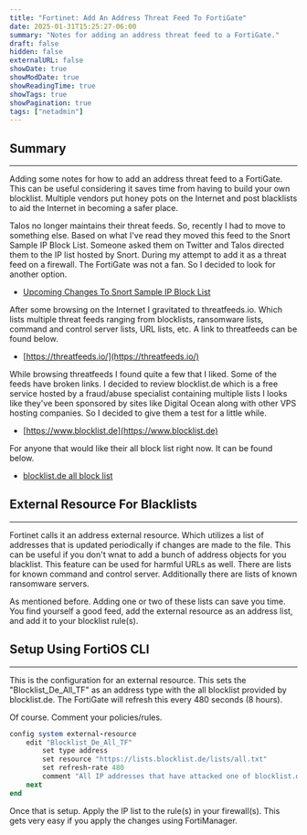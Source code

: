 ```yaml
---
title: "Fortinet: Add An Address Threat Feed To FortiGate"
date: 2025-01-31T15:25:27-06:00
summary: "Notes for adding an address threat feed to a FortiGate."
draft: false
hidden: false
externalURL: false
showDate: true
showModDate: true
showReadingTime: true
showTags: true
showPagination: true
tags: ["netadmin"]
---
```


## Summary
---

Adding some notes for how to add an address threat feed to a FortiGate. This can 
be useful considering it saves time from having to build your own blocklist.
Multiple vendors put honey pots on the Internet and post blacklists to aid the
Internet in becoming a safer place.

Talos no longer maintains their threat feeds. So, recently I had to move to
something else. Based on what I've read they moved this feed to the Snort Sample
IP Block List. Someone asked them on Twitter and Talos directed them to the IP
list hosted by Snort. During my attempt to add it as a threat feed on a
firewall. The FortiGate was not a fan. So I decided to look for another option.

- [Upcoming Changes To Snort Sample IP Block List](https://blog.snort.org/2024/08/upcoming-changes-to-snortorg-sample-ip.html)

After some browsing on the Internet I gravitated to threatfeeds.io. Which lists
multiple threat feeds ranging from blocklists, ransomware lists, command and
control server lists, URL lists, etc. A link to threatfeeds can be found below.

- [https://threatfeeds.io/](https://threatfeeds.io/)

While browsing threatfeeds I found quite a few that I liked. Some of the feeds
have broken links. I decided to review blocklist.de which is a free service
hosted by a fraud/abuse specialist containing multiple lists I looks like 
they've been sponsored by sites like Digital Ocean along with other VPS hosting 
companies. So I decided to give them a test for a little while.

- [https://www.blocklist.de](https://www.blocklist.de)

For anyone that would like their all block list right now. It can be found
below.

- [blocklist.de all block list](https://lists.blocklist.de/lists/all.txt)

## External Resource For Blacklists
---

Fortinet calls it an address external resource. Which utilizes a list of
addresses that is updated periodically if changes are made to the file. This can
be useful if you don't wnat to add a bunch of address objects for you blacklist.
This feature can be used for harmful URLs as well. There are lists for known
command and control server. Additionally there are lists of known ransomware
servers.

As mentioned before. Adding one or two of these lists can save you time. You
find yourself a good feed, add the external resource as an address list, and add
it to your blocklist rule(s).

## Setup Using FortiOS CLI
---

This is the configuration for an external resource. This sets the
"Blocklist_De_All_TF" as an address type with the all blocklist provided by
blocklist.de. The FortiGate will refresh this every 480 seconds (8 hours).

Of course. Comment your policies/rules.

```ruby
config system external-resource
    edit "Blocklist_De_All_TF"
        set type address
        set resource "https://lists.blocklist.de/lists/all.txt"
        set refresh-rate 480
        comment "All IP addresses that have attacked one of blocklist.de's customers/servers in the last 48 hours."
    next
end
```

Once that is setup. Apply the IP list to the rule(s) in your firewall(s). This
gets very easy if you apply the changes using FortiManager.

